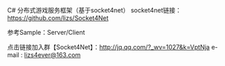 C# 分布式游戏服务框架（基于socket4net）
socket4net链接：https://github.com/lizs/Socket4Net

参考Sample：Server/Client

点击链接加入群【Socket4Net】：http://jq.qq.com/?_wv=1027&k=VptNja
e-mail : lizs4ever@163.com

